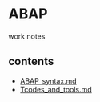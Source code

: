 # ABAP

work notes

## contents
* [ABAP_syntax.md](./ABAP_syntax.md)
* [Tcodes_and_tools.md](./Tcodes_and_tools.md)
